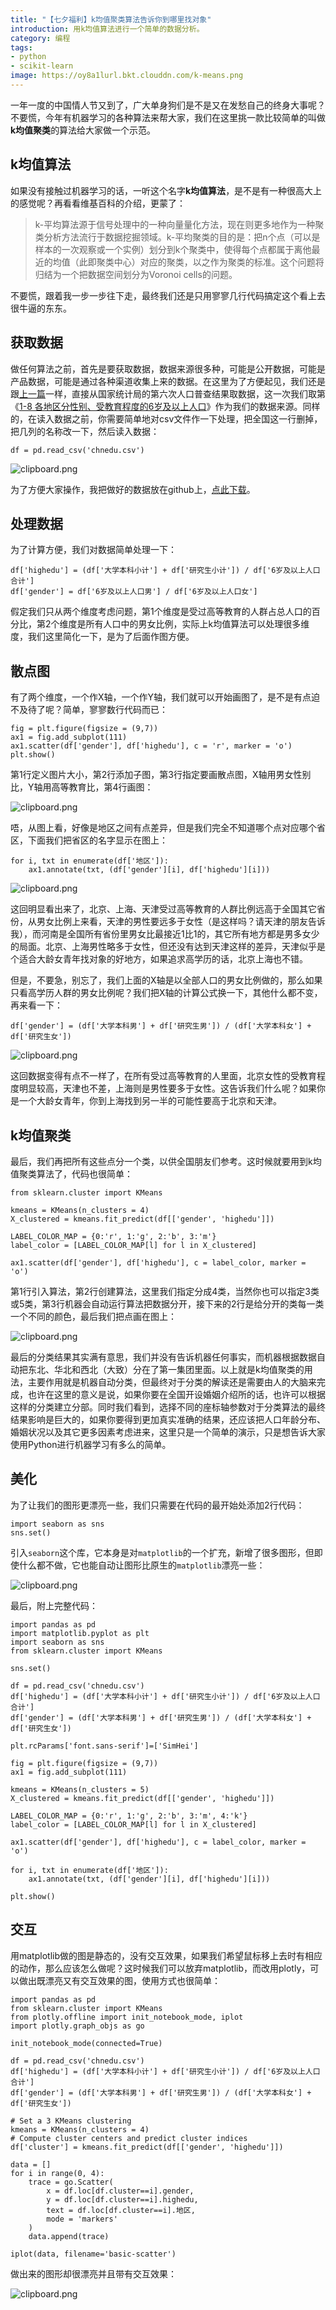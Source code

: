 ```yaml
---
title: "【七夕福利】k均值聚类算法告诉你到哪里找对象"
introduction: 用k均值算法进行一个简单的数据分析。
category: 编程
tags:
- python
- scikit-learn
image: https://oy8a1lurl.bkt.clouddn.com/k-means.png
---
```


一年一度的中国情人节又到了，广大单身狗们是不是又在发愁自己的终身大事呢？不要慌，今年有机器学习的各种算法来帮大家，我们在这里挑一款比较简单的叫做**k均值聚类**的算法给大家做一个示范。

## k均值算法

如果没有接触过机器学习的话，一听这个名字**k均值算法**，是不是有一种很高大上的感觉呢？再看看维基百科的介绍，更蒙了：

> k-平均算法源于信号处理中的一种向量量化方法，现在则更多地作为一种聚类分析方法流行于数据挖掘领域。k-平均聚类的目的是：把n个点（可以是样本的一次观察或一个实例）划分到k个聚类中，使得每个点都属于离他最近的均值（此即聚类中心）对应的聚类，以之作为聚类的标准。这个问题将归结为一个把数据空间划分为Voronoi cells的问题。

不要慌，跟着我一步一步往下走，最终我们还是只用寥寥几行代码搞定这个看上去很牛逼的东东。

## 获取数据

做任何算法之前，首先是要获取数据，数据来源很多种，可能是公开数据，可能是产品数据，可能是通过各种渠道收集上来的数据。在这里为了方便起见，我们还是跟[上一篇][1]一样，直接从国家统计局的第六次人口普查结果取数据，这一次我们取第《[1-8 各地区分性别、受教育程度的6岁及以上人口][2]》作为我们的数据来源。同样的，在读入数据之前，你需要简单地对csv文件作一下处理，把全国这一行删掉，把几列的名称改一下，然后读入数据：

    df = pd.read_csv('chnedu.csv')


![clipboard.png](https://segmentfault.com/img/bVTZQF)

为了方便大家操作，我把做好的数据放在github上，[点此下载][3]。

## 处理数据

为了计算方便，我们对数据简单处理一下：

    df['highedu'] = (df['大学本科小计'] + df['研究生小计']) / df['6岁及以上人口合计']
    df['gender'] = df['6岁及以上人口男'] / df['6岁及以上人口女']

假定我们只从两个维度考虑问题，第1个维度是受过高等教育的人群占总人口的百分比，第2个维度是所有人口中的男女比例，实际上k均值算法可以处理很多维度，我们这里简化一下，是为了后面作图方便。

## 散点图

有了两个维度，一个作X轴，一个作Y轴，我们就可以开始画图了，是不是有点迫不及待了呢？简单，寥寥数行代码而已：

    fig = plt.figure(figsize = (9,7))
    ax1 = fig.add_subplot(111)
    ax1.scatter(df['gender'], df['highedu'], c = 'r', marker = 'o')
    plt.show()

第1行定义图片大小，第2行添加子图，第3行指定要画散点图，X轴用男女性别比，Y轴用高等教育比，第4行画图：


![clipboard.png](https://segmentfault.com/img/bVTZU9)


唔，从图上看，好像是地区之间有点差异，但是我们完全不知道哪个点对应哪个省区，下面我们把省区的名字显示在图上：

    for i, txt in enumerate(df['地区']):
        ax1.annotate(txt, (df['gender'][i], df['highedu'][i]))

![clipboard.png](https://segmentfault.com/img/bVTZV0)

这回明显看出来了，北京、上海、天津受过高等教育的人群比例远高于全国其它省份，从男女比例上来看，天津的男性要远多于女性（是这样吗？请天津的朋友告诉我），而河南是全国所有省份里男女比最接近1比1的，其它所有地方都是男多女少的局面。北京、上海男性略多于女性，但还没有达到天津这样的差异，天津似乎是个适合大龄女青年找对象的好地方，如果追求高学历的话，北京上海也不错。

但是，不要急，别忘了，我们上面的X轴是以全部人口的男女比例做的，那么如果只看高学历人群的男女比例呢？我们把X轴的计算公式换一下，其他什么都不变，再来看一下：

    df['gender'] = (df['大学本科男'] + df['研究生男']) / (df['大学本科女'] + df['研究生女'])

![clipboard.png](https://segmentfault.com/img/bVTZXF)

这回数据变得有点不一样了，在所有受过高等教育的人里面，北京女性的受教育程度明显较高，天津也不差，上海则是男性要多于女性。这告诉我们什么呢？如果你是一个大龄女青年，你到上海找到另一半的可能性要高于北京和天津。

## k均值聚类

最后，我们再把所有这些点分一个类，以供全国朋友们参考。这时候就要用到k均值聚类算法了，代码也很简单：

    from sklearn.cluster import KMeans

    kmeans = KMeans(n_clusters = 4)
    X_clustered = kmeans.fit_predict(df[['gender', 'highedu']])

    LABEL_COLOR_MAP = {0:'r', 1:'g', 2:'b', 3:'m'}
    label_color = [LABEL_COLOR_MAP[l] for l in X_clustered]

    ax1.scatter(df['gender'], df['highedu'], c = label_color, marker = 'o')

第1行引入算法，第2行创建算法，这里我们指定分成4类，当然你也可以指定3类或5类，第3行机器会自动运行算法把数据分开，接下来的2行是给分开的类每一类一个不同的颜色，最后我们把点画在图上：


![clipboard.png](https://segmentfault.com/img/bVT0N8)

最后的分类结果其实满有意思，我们并没有告诉机器任何事实，而机器根据数据自动把东北、华北和西北（大致）分在了第一集团里面。以上就是k均值聚类的用法，主要作用就是机器自动分类，但最终对于分类的解读还是需要由人的大脑来完成，也许在这里的意义是说，如果你要在全国开设婚姻介绍所的话，也许可以根据这样的分类建立分部。同时我们看到，选择不同的座标轴参数对于分类算法的最终结果影响是巨大的，如果你要得到更加真实准确的结果，还应该把人口年龄分布、婚姻状况以及其它更多因素考虑进来，这里只是一个简单的演示，只是想告诉大家使用Python进行机器学习有多么的简单。

## 美化

为了让我们的图形更漂亮一些，我们只需要在代码的最开始处添加2行代码：

    import seaborn as sns
    sns.set()

引入`seaborn`这个库，它本身是对`matplotlib`的一个扩充，新增了很多图形，但即使什么都不做，它也能自动让图形比原生的`matplotlib`漂亮一些：


![clipboard.png](https://segmentfault.com/img/bVUdL5)


最后，附上完整代码：

    import pandas as pd
    import matplotlib.pyplot as plt
    import seaborn as sns
    from sklearn.cluster import KMeans

    sns.set()

    df = pd.read_csv('chnedu.csv')
    df['highedu'] = (df['大学本科小计'] + df['研究生小计']) / df['6岁及以上人口合计']
    df['gender'] = (df['大学本科男'] + df['研究生男']) / (df['大学本科女'] + df['研究生女'])

    plt.rcParams['font.sans-serif']=['SimHei']

    fig = plt.figure(figsize = (9,7))
    ax1 = fig.add_subplot(111)

    kmeans = KMeans(n_clusters = 5)
    X_clustered = kmeans.fit_predict(df[['gender', 'highedu']])

    LABEL_COLOR_MAP = {0:'r', 1:'g', 2:'b', 3:'m', 4:'k'}
    label_color = [LABEL_COLOR_MAP[l] for l in X_clustered]

    ax1.scatter(df['gender'], df['highedu'], c = label_color, marker = 'o')

    for i, txt in enumerate(df['地区']):
        ax1.annotate(txt, (df['gender'][i], df['highedu'][i]))

    plt.show()

## 交互

用matplotlib做的图是静态的，没有交互效果，如果我们希望鼠标移上去时有相应的动作，那么应该怎么做呢？这时候我们可以放弃matplotlib，而改用plotly，可以做出既漂亮又有交互效果的图，使用方式也很简单：

    import pandas as pd
    from sklearn.cluster import KMeans
    from plotly.offline import init_notebook_mode, iplot
    import plotly.graph_objs as go

    init_notebook_mode(connected=True)

    df = pd.read_csv('chnedu.csv')
    df['highedu'] = (df['大学本科小计'] + df['研究生小计']) / df['6岁及以上人口合计']
    df['gender'] = (df['大学本科男'] + df['研究生男']) / (df['大学本科女'] + df['研究生女'])

    # Set a 3 KMeans clustering
    kmeans = KMeans(n_clusters = 4)
    # Compute cluster centers and predict cluster indices
    df['cluster'] = kmeans.fit_predict(df[['gender', 'highedu']])

    data = []
    for i in range(0, 4):
        trace = go.Scatter(
            x = df.loc[df.cluster==i].gender,
            y = df.loc[df.cluster==i].highedu,
            text = df.loc[df.cluster==i].地区,
            mode = 'markers'
        )
        data.append(trace)

    iplot(data, filename='basic-scatter')

做出来的图形却很漂亮并且带有交互效果：


![clipboard.png](https://segmentfault.com/img/bVUG1R)


  [1]: https://segmentfault.com/a/1190000010900212
  [2]: http://www.stats.gov.cn/tjsj/pcsj/rkpc/6rp/indexch.htm
  [3]: https://github.com/fengerzh/sharefiles/blob/master/chnedu.csv